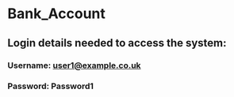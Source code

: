 # Bank_Account
## Login details needed to access the system:
### Username: user1@example.co.uk
### Password: Password1

